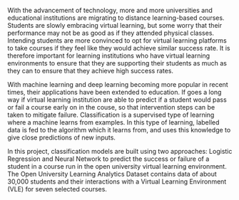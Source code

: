With the advancement of technology, more and more universities and educational institutions are migrating to distance learning-based courses. Students are slowly embracing virtual learning, but some worry that their performance may not be as good as if they attended physical classes. Intending students are more convinced to opt for virtual learning platforms to take courses if they feel like they would achieve similar success rate.
It is therefore important for learning institutions who have virtual learning environments to ensure that they are supporting their students as much as they can to ensure that they achieve high success rates. 

With machine learning and deep learning becoming more popular in recent times, their applications have been extended to education. If goes a long way if virtual learning institution are able to predict if a student would pass or fail a course early on in the couse, so that intervention steps can be taken to mitigate failure.
Classification is a supervised type of learning where a machine learns from examples. In this type of learning, labelled data is fed to the algorithm which it learns from, and uses this knowledge to give close predictions of new inputs.

In this project, classification models are built using two approaches: Logistic Regression and Neural Network to predict the success or failure of a student in a course run in the open university virtual learning environment.
The Open University Learning Analytics Dataset contains data of about 30,000 students and their interactions with a Virtual Learning Environment (VLE) for seven selected courses.
